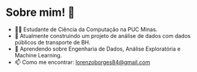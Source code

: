 # Sobre mim! 👋

- 👨‍💻 Estudante de Ciência da Computação na PUC Minas.
- 🔭 Atualmente construindo um projeto de análise de dados com dados públicos de transporte de BH.
- 🌱 Aprendendo sobre Engenharia de Dados, Análise Exploratória e Machine Learning.
- 📫 Como me encontrar: [lorenzoborges84@gmail.com](mailto:seu-email@gmail.com)
